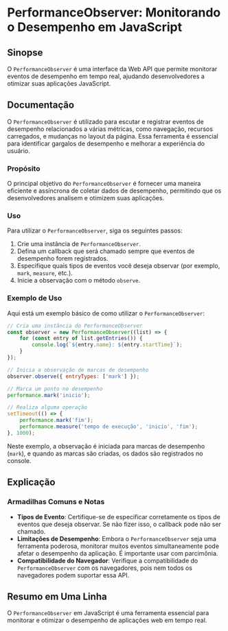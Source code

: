 <!--
Meta Description: # PerformanceObserver: Monitorando o Desempenho em JavaScript ## Sinopse O `PerformanceObserver` é uma interface da Web API que permite monitorar even...
Meta Keywords: performanceobserver, desempenho, uma, eventos, que
-->

# PerformanceObserver: Monitorando o Desempenho em JavaScript

## Sinopse
O `PerformanceObserver` é uma interface da Web API que permite monitorar eventos de desempenho em tempo real, ajudando desenvolvedores a otimizar suas aplicações JavaScript.

## Documentação
O `PerformanceObserver` é utilizado para escutar e registrar eventos de desempenho relacionados a várias métricas, como navegação, recursos carregados, e mudanças no layout da página. Essa ferramenta é essencial para identificar gargalos de desempenho e melhorar a experiência do usuário.

### Propósito
O principal objetivo do `PerformanceObserver` é fornecer uma maneira eficiente e assíncrona de coletar dados de desempenho, permitindo que os desenvolvedores analisem e otimizem suas aplicações.

### Uso
Para utilizar o `PerformanceObserver`, siga os seguintes passos:

1. Crie uma instância de `PerformanceObserver`.
2. Defina um callback que será chamado sempre que eventos de desempenho forem registrados.
3. Especifique quais tipos de eventos você deseja observar (por exemplo, `mark`, `measure`, etc.).
4. Inicie a observação com o método `observe`.

### Exemplo de Uso
Aqui está um exemplo básico de como utilizar o `PerformanceObserver`:

```javascript
// Cria uma instância do PerformanceObserver
const observer = new PerformanceObserver((list) => {
    for (const entry of list.getEntries()) {
        console.log(`${entry.name}: ${entry.startTime}`);
    }
});

// Inicia a observação de marcas de desempenho
observer.observe({ entryTypes: ['mark'] });

// Marca um ponto no desempenho
performance.mark('inicio');

// Realiza alguma operação
setTimeout(() => {
    performance.mark('fim');
    performance.measure('tempo de execução', 'inicio', 'fim');
}, 1000);
```

Neste exemplo, a observação é iniciada para marcas de desempenho (`mark`), e quando as marcas são criadas, os dados são registrados no console.

## Explicação
### Armadilhas Comuns e Notas
- **Tipos de Evento**: Certifique-se de especificar corretamente os tipos de eventos que deseja observar. Se não fizer isso, o callback pode não ser chamado.
- **Limitações de Desempenho**: Embora o `PerformanceObserver` seja uma ferramenta poderosa, monitorar muitos eventos simultaneamente pode afetar o desempenho da aplicação. É importante usar com parcimônia.
- **Compatibilidade do Navegador**: Verifique a compatibilidade do `PerformanceObserver` com os navegadores, pois nem todos os navegadores podem suportar essa API.

## Resumo em Uma Linha
O `PerformanceObserver` em JavaScript é uma ferramenta essencial para monitorar e otimizar o desempenho de aplicações web em tempo real.